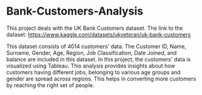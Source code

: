 # Bank-Customers-Analysis

This project deals with the UK Bank Customers dataset. 
The link to the dataset: https://www.kaggle.com/datasets/ukveteran/uk-bank-customers

This dataset consists of 4014 customers' data. The Customer ID, Name, Surname, Gender, Age, Region, Job Classification, Date Joined, and balance are included in this dataset. 
In this project, the customers' data is visualized using Tableau. This analysis provides insights about how customers having different jobs, belonging to various age groups and gender are spread across regions. This helps in converting more customers by reaching the right set of people. 
